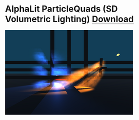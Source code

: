 # AlphaLit ParticleQuads (SD Volumetric Lighting)   [Download](https://github.com/chrismcg61/chrismcg61.github.io/blob/master/Pages/UnityPackages/AlphaLit_ParticleQuads.unitypackage?raw=true)
![Alt text](AlphaLit_ParticleQuads_280.png?raw=true "Optional Title")
